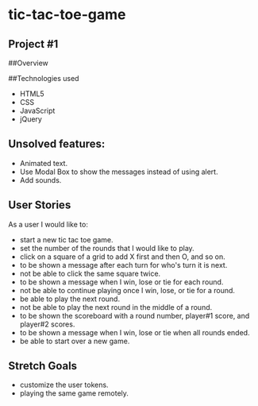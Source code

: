 # tic-tac-toe-game

## Project #1

##Overview


##Technologies used

- HTML5
- CSS
- JavaScript
- jQuery


## Unsolved features:

* Animated text.
* Use Modal Box to show the messages instead of using alert.
* Add sounds.


## User Stories

As a user I would like to:
* start a new tic tac toe game.
* set the number of the rounds that I would like to play.
* click on a square of a grid to add X first and then O, and so on.
* to be shown a message after each turn for who's turn it is next.
* not be able to click the same square twice.
* to be shown a message when I win, lose or tie for each round.
* not be able to continue playing once I win, lose, or tie for a round.
* be able to play the next round.
* not be able to play the next round in the middle of a round.
* to be shown the scoreboard with a round number, player#1 score, and player#2 scores.
* to be shown a message when I win, lose or tie when all rounds ended.
* be able to start over a new game.

## Stretch Goals

* customize the user tokens.
* playing the same game remotely.